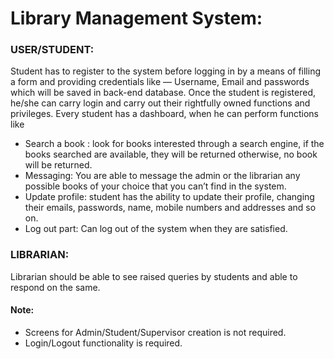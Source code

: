 # Library Management System:

### USER/STUDENT:
Student has to register to the system before logging in by a means of filling a form and providing credentials like — Username, Email and passwords which will be saved in back-end database. Once the student is registered, he/she can carry login and carry out their rightfully owned functions and privileges. Every student has a dashboard, when he can perform functions like
-	Search a book : look for books interested through a search engine, if the books searched are available, they will be returned otherwise, no book will be returned. 
-	Messaging: You are able to message the admin or the librarian any possible books of your choice that you can’t find in the system.
-	Update profile: student has the ability to update their profile, changing their emails, passwords, name, mobile numbers and addresses and so on.
-	Log out part: Can log out of the system when they are satisfied.

### LIBRARIAN:
Librarian should be able to see raised queries by students and able to respond on the same.

#### Note: 
- Screens for Admin/Student/Supervisor creation is not required.
- Login/Logout functionality is required.


